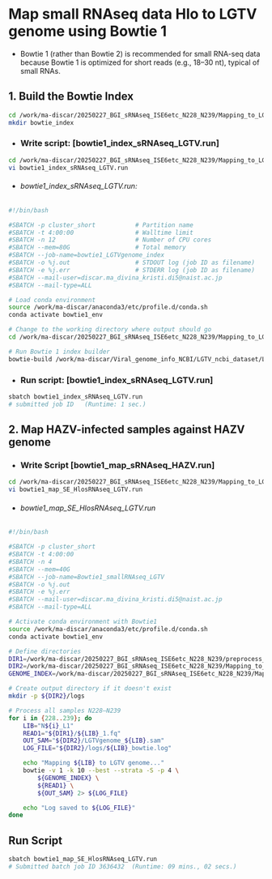 # Map small RNAseq data Hlo to LGTV genome using Bowtie 1
- Bowtie 1 (rather than Bowtie 2) is recommended for small RNA-seq data because Bowtie 1 is optimized for short reads (e.g., 18–30 nt), typical of small RNAs.

## 1. Build the Bowtie Index
```sh
cd /work/ma-discar/20250227_BGI_sRNAseq_ISE6etc_N228_N239/Mapping_to_LGTVgenome_bowtie1
mkdir bowtie_index
```
- ### Write script: [bowtie1_index_sRNAseq_LGTV.run]
```sh
cd /work/ma-discar/20250227_BGI_sRNAseq_ISE6etc_N228_N239/Mapping_to_LGTVgenome_bowtie1/bowtie_index
vi bowtie1_index_sRNAseq_LGTV.run
```
- ###### bowtie1_index_sRNAseq_LGTV.run:
```sh
#!/bin/bash

#SBATCH -p cluster_short           # Partition name
#SBATCH -t 4:00:00                 # Walltime limit
#SBATCH -n 12                      # Number of CPU cores
#SBATCH --mem=80G                  # Total memory
#SBATCH --job-name=bowtie1_LGTVgenome_index
#SBATCH -o %j.out                  # STDOUT log (job ID as filename)
#SBATCH -e %j.err                  # STDERR log (job ID as filename)
#SBATCH --mail-user=discar.ma_divina_kristi.di5@naist.ac.jp
#SBATCH --mail-type=ALL

# Load conda environment
source /work/ma-discar/anaconda3/etc/profile.d/conda.sh
conda activate bowtie1_env

# Change to the working directory where output should go 
cd /work/ma-discar/20250227_BGI_sRNAseq_ISE6etc_N228_N239/Mapping_to_LGTVgenome_bowtie1/bowtie_index

# Run Bowtie 1 index builder
bowtie-build /work/ma-discar/Viral_genome_info_NCBI/LGTV_ncbi_dataset/LGTV_ncbi_dataset/GCA_000860805.1_ViralProj15370_genomic.fna lgtv_index

```
- ### Run script: [bowtie1_index_sRNAseq_LGTV.run]
```sh
sbatch bowtie1_index_sRNAseq_LGTV.run
# submitted job ID   (Runtime: 1 sec.)
```
## 2. Map HAZV-infected samples against HAZV genome

- ### Write Script [bowtie1_map_sRNAseq_HAZV.run]

```sh
cd /work/ma-discar/20250227_BGI_sRNAseq_ISE6etc_N228_N239/Mapping_to_LGTVgenome_bowtie1/mapping_result_update
vi bowtie1_map_SE_HlosRNAseq_LGTV.run
```
- ###### bowtie1_map_SE_HlosRNAseq_LGTV.run
```sh
#!/bin/bash

#SBATCH -p cluster_short
#SBATCH -t 4:00:00
#SBATCH -n 4
#SBATCH --mem=40G
#SBATCH --job-name=Bowtie1_smallRNAseq_LGTV
#SBATCH -o %j.out
#SBATCH -e %j.err
#SBATCH --mail-user=discar.ma_divina_kristi.di5@naist.ac.jp
#SBATCH --mail-type=ALL

# Activate conda environment with Bowtie1
source /work/ma-discar/anaconda3/etc/profile.d/conda.sh
conda activate bowtie1_env

# Define directories
DIR1=/work/ma-discar/20250227_BGI_sRNAseq_ISE6etc_N228_N239/preprocess_update/fastp/
DIR2=/work/ma-discar/20250227_BGI_sRNAseq_ISE6etc_N228_N239/Mapping_to_LGTVgenome_bowtie1/mapping_result_update
GENOME_INDEX=/work/ma-discar/20250227_BGI_sRNAseq_ISE6etc_N228_N239/Mapping_to_LGTVgenome_bowtie1/bowtie_index/lgtv_index

# Create output directory if it doesn't exist
mkdir -p ${DIR2}/logs

# Process all samples N228–N239
for i in {228..239}; do
    LIB="N${i}_L1"
    READ1="${DIR1}/${LIB}_1.fq"
    OUT_SAM="${DIR2}/LGTVgenome_${LIB}.sam"
    LOG_FILE="${DIR2}/logs/${LIB}_bowtie.log"

    echo "Mapping ${LIB} to LGTV genome..."
    bowtie -v 1 -k 10 --best --strata -S -p 4 \
        ${GENOME_INDEX} \
        ${READ1} \
        ${OUT_SAM} 2> ${LOG_FILE}

    echo "Log saved to ${LOG_FILE}"
done

```
## Run Script
```sh
sbatch bowtie1_map_SE_HlosRNAseq_LGTV.run
# Submitted batch job ID 3636432  (Runtime: 09 mins., 02 secs.)
```
